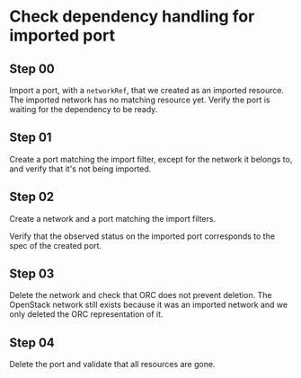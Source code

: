# Check dependency handling for imported port

## Step 00

Import a port, with a `networkRef`, that we created as an imported resource. The imported network has no matching resource yet.
Verify the port is waiting for the dependency to be ready.

## Step 01

Create a port matching the import filter, except for the network it belongs to, and verify that it's not being imported.

## Step 02

Create a network and a port matching the import filters.

Verify that the observed status on the imported port corresponds to the spec of the created port.

## Step 03

Delete the network and check that ORC does not prevent deletion. The OpenStack network still exists because it was an imported network and we only deleted the ORC representation of it.

## Step 04

Delete the port and validate that all resources are gone.
